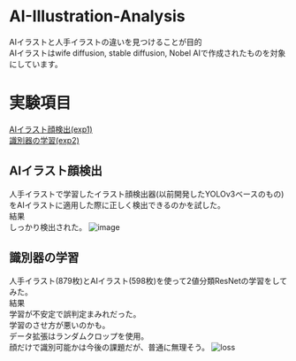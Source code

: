 # AI-Illustration-Analysis
AIイラストと人手イラストの違いを見つけることが目的\
AIイラストはwife diffusion, stable diffusion, Nobel AIで作成されたものを対象にしています。
# 実験項目 
[AIイラスト顔検出(exp1)](#AIイラスト顔検出)\
[識別器の学習(exp2)](#識別器の学習)
## AIイラスト顔検出
人手イラストで学習したイラスト顔検出器(以前開発したYOLOv3ベースのもの)をAIイラストに適用した際に正しく検出できるのかを試した。\
結果\
しっかり検出された。
![image](https://user-images.githubusercontent.com/55880071/195827632-b47b94c6-8f7d-424f-9e5e-916e5bece9e2.png)

## 識別器の学習
人手イラスト(879枚)とAIイラスト(598枚)を使って2値分類ResNetの学習をしてみた。\
結果\
学習が不安定で誤判定まみれだった。\
学習のさせ方が悪いのかも。\
データ拡張はランダムクロップを使用。\
顔だけで識別可能かは今後の課題だが、普通に無理そう。
![loss](https://user-images.githubusercontent.com/55880071/199756768-7a1edf46-607c-4aa6-9c59-499ff23fa753.png)
